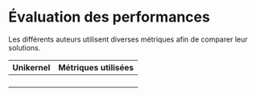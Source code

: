 # Évaluation des performances

Les différents auteurs utilisent diverses métriques afin de comparer leur
solutions.

| Unikernel | Métriques utilisées |
|-----------|---------------------|
|  |  |
|  |  |
|  |  |
|  |  |
